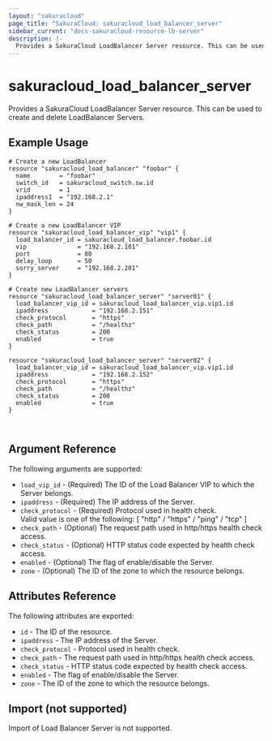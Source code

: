 ```yaml
---
layout: "sakuracloud"
page_title: "SakuraCloud: sakuracloud_load_balancer_server"
sidebar_current: "docs-sakuracloud-resource-lb-server"
description: |-
  Provides a SakuraCloud LoadBalancer Server resource. This can be used to create and delete LoadBalancer Servers.
---
```


# sakuracloud\_load\_balancer\_server

Provides a SakuraCloud LoadBalancer Server resource. This can be used to create and delete LoadBalancer Servers.

## Example Usage

```hcl
# Create a new LoadBalancer
resource "sakuracloud_load_balancer" "foobar" {
  name        = "foobar"
  switch_id   = sakuracloud_switch.sw.id
  vrid        = 1
  ipaddress1  = "192.168.2.1"
  nw_mask_len = 24
}

# Create a new LoadBalancer VIP
resource "sakuracloud_load_balancer_vip" "vip1" {
  load_balancer_id = sakuracloud_load_balancer.foobar.id
  vip              = "192.168.2.101"
  port             = 80
  delay_loop       = 50
  sorry_server     = "192.168.2.201"
}

# Create new LoadBalancer servers
resource "sakuracloud_load_balancer_server" "server01" {
  load_balancer_vip_id = sakuracloud_load_balancer_vip.vip1.id
  ipaddress            = "192.168.2.151"
  check_protocol       = "https"
  check_path           = "/healthz"
  check_status         = 200
  enabled              = true
}

resource "sakuracloud_load_balancer_server" "server02" {
  load_balancer_vip_id = sakuracloud_load_balancer_vip.vip1.id
  ipaddress            = "192.168.2.152"
  check_protocol       = "https"
  check_path           = "/healthz"
  check_status         = 200
  enabled              = true
}



```

## Argument Reference

The following arguments are supported:

* `load_vip_id` - (Required) The ID of the Load Balancer VIP to which the Server belongs.
* `ipaddress` - (Required) The IP address of the Server.
* `check_protocol` - (Required) Protocol used in health check.  
Valid value is one of the following: [ "http" / "https" / "ping" / "tcp" ]
* `check_path` - (Optional) The request path used in http/https health check access.
* `check_status` - (Optional) HTTP status code expected by health check access.
* `enabled` - (Optional) The flag of enable/disable the Server.
* `zone` - (Optional) The ID of the zone to which the resource belongs.

## Attributes Reference

The following attributes are exported:

* `id` - The ID of the resource.
* `ipaddress` - The IP address of the Server.
* `check_protocol` - Protocol used in health check.
* `check_path` - The request path used in http/https health check access.
* `check_status` - HTTP status code expected by health check access.
* `enabled` - The flag of enable/disable the Server.
* `zone` - The ID of the zone to which the resource belongs.

## Import (not supported)

Import of Load Balancer Server is not supported.

